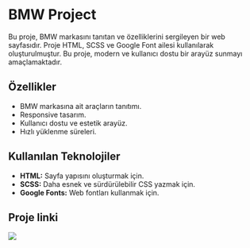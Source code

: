 # BMW Project

Bu proje, BMW markasını tanıtan ve özelliklerini sergileyen bir web sayfasıdır. Proje HTML, SCSS ve Google Font ailesi kullanılarak oluşturulmuştur. Bu proje, modern ve kullanıcı dostu bir arayüz sunmayı amaçlamaktadır.

## Özellikler

- BMW markasına ait araçların tanıtımı.
- Responsive tasarım.
- Kullanıcı dostu ve estetik arayüz.
- Hızlı yüklenme süreleri.

## Kullanılan Teknolojiler

- **HTML:** Sayfa yapısını oluşturmak için.
- **SCSS:** Daha esnek ve sürdürülebilir CSS yazmak için.
- **Google Fonts:** Web fontları kullanmak için.

## Proje linki

![](https://github.com/Rasime-Dumlupunar/bmw/blob/main/BMW.gif)
